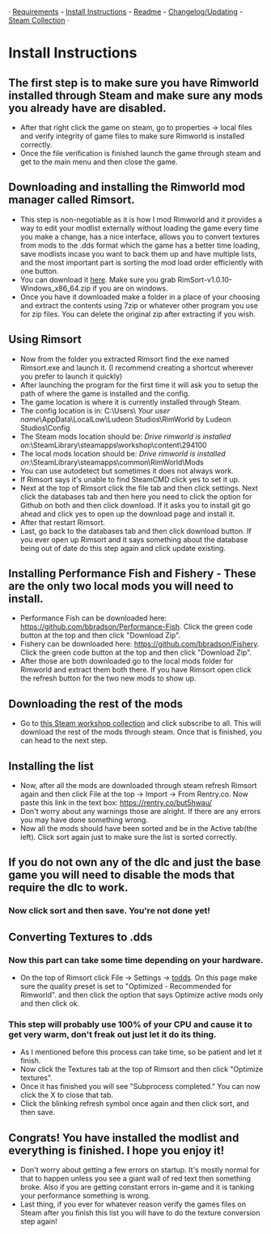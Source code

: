 · [Requirements](https://github.com/H0wd3n/Boomalope-Blues/blob/main/Requirements.md) - [Install Instructions](https://github.com/H0wd3n/Boomalope-Blues/blob/main/Install-Instructions.md) - [Readme](https://github.com/H0wd3n/Boomalope-Blues/blob/main/README.md) - [Changelog/Updating](https://github.com/H0wd3n/Boomalope-Blues/blob/main/Updating%20-%20Changelog.md) - [Steam Collection](https://steamcommunity.com/sharedfiles/filedetails/?id=2950431243) ·
# Install Instructions
## The first step is to make sure you have Rimworld installed through Steam and make sure any mods you already have are disabled.
- After that right click the game on steam, go to properties -> local files and verify integrity of game files to make sure Rimworld is installed correctly.
- Once the file verification is finished launch the game through steam and get to the main menu and then close the game.

## Downloading and installing the Rimworld mod manager called Rimsort. 
- This step is non-negotiable as it is how I mod Rimworld and it provides a way to edit your modlist externally without loading the game every time you make a change, has a nice interface, allows you to convert textures from mods to the .dds format which the game has a better time loading, save modlists incase you want to back them up and have multiple lists, and the most important part is sorting the mod load order efficiently with one button.
- You can download it [here](https://github.com/RimSort/RimSort/releases/tag/v1.0.10). Make sure you grab RimSort-v1.0.10-Windows_x86_64.zip if you are on windows.
- Once you have it downloaded make a folder in a place of your choosing and extract the contents using 7zip or whatever other program you use for zip files. You can delete the original zip after extracting if you wish.

## Using Rimsort
- Now from the folder you extracted Rimsort find the exe named Rimsort.exe and launch it. (I recommend creating a shortcut wherever you prefer to launch it quickly)
- After launching the program for the first time it will ask you to setup the path of where the game is installed and the config.
- The game location is where it is currently installed through Steam.
- The config location is in: C:\Users\ *Your user name*\AppData\LocalLow\Ludeon Studios\RimWorld by Ludeon Studios\Config
- The Steam mods location should be: *Drive rimworld is installed on*:\SteamLibrary\steamapps\workshop\content\294100
- The local mods location should be: *Drive rimworld is installed on*:\SteamLibrary\steamapps\common\RimWorld\Mods
- You can use autodetect but sometimes it does not always work.
- If Rimsort says it's unable to find SteamCMD click yes to set it up.
- Next at the top of Rimsort click the file tab and then click settings. Next click the databases tab and then here you need to click the option for Github on both and then click download. If it asks you to install git go ahead and click yes to open up the download page and install it. 
- After that restart Rimsort. 
- Last, go back to the databases tab and then click download button. If you ever open up Rimsort and it says something about the database being out of date do this step again and click update existing.

## Installing Performance Fish and Fishery - These are the only two local mods you will need to install.
- Performance Fish can be downloaded here: https://github.com/bbradson/Performance-Fish. Click the green code button at the top and then click "Download Zip".
- Fishery can be downloaded here: https://github.com/bbradson/Fishery. Click the green code button at the top and then click "Download Zip".
- After those are both downloaded go to the local mods folder for Rimworld and extract them both there. If you have Rimsort open click the refresh button for the two new mods to show up.

## Downloading the rest of the mods
- Go to [this Steam workshop collection](https://steamcommunity.com/sharedfiles/filedetails/?id=2950431243) and click subscribe to all. This will download the rest of the mods through steam. Once that is finished, you can head to the next step.

## Installing the list 
- Now, after all the mods are downloaded through steam refresh Rimsort again and then click File at the top -> Import -> From Rentry.co. Now paste this link in the text box: https://rentry.co/but5hwau/
- Don't worry about any warnings those are alright. If there are any errors you may have done something wrong.
- Now all the mods should have been sorted and be in the Active tab(the left). Click sort again just to make sure the list is sorted correctly.

## If you do not own any of the dlc and just the base game you will need to disable the mods that require the dlc to work.

### Now click sort and then save. You're not done yet!
## Converting Textures to .dds
### Now this part can take some time depending on your hardware.
- On the top of Rimsort click File -> Settings -> [todds](https://toddhoward.sexy/). On this page make sure the quality preset is set to "Optimized - Recommended for Rimworld". and then click the option that says Optimize active mods only and then click ok.
### This step will probably use 100% of your CPU and cause it to get very warm, don't freak out just let it do its thing.
- As I mentioned before this process can take time, so be patient and let it finish.
- Now click the Textures tab at the top of Rimsort and then click "Optimize textures".
- Once it has finished you will see "Subprocess completed." You can now click the X to close that tab.
- Click the blinking refresh symbol once again and then click  sort, and then save.

##  Congrats! You have installed the modlist and everything is finished. I hope you enjoy it!
 - Don't worry about getting a few errors on startup. It's mostly normal for that to happen unless you see a giant wall of red text then something broke. Also if you are getting constant errors in-game and it is tanking your performance something is wrong.
 - Last thing, if you ever for whatever reason verify the games files on Steam after you finish this list you will have to do the texture conversion step again!

